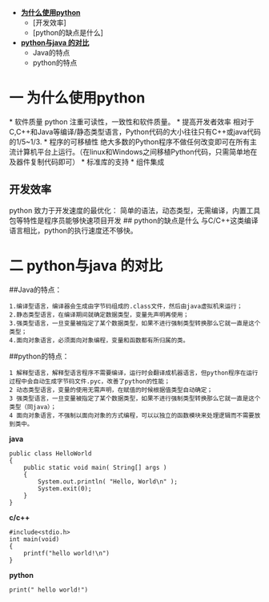 
* **[为什么使用python](#1)**
	* [开发效率]
	* [python的缺点是什么]
* **[python与java 的对比](#2)**
	* Java的特点
	* python的特点

<h1 id="1">一 为什么使用python</h1>
	* 软件质量
	    python 注重可读性，一致性和软件质量。
	* 提高开发者效率
	    相对于C,C++和Java等编译/静态类型语言，Python代码的大小往往只有C++或java代码的1/5~1/3.
	* 程序的可移植性
	   绝大多数的Python程序不做任何改变即可在所有主流计算机平台上运行。（在linux和Windows之间移植Python代码，只需简单地在及器件复制代码即可）
	* 标准库的支持
	* 组件集成

<h2 id=2>开发效率</h2>
    python 致力于开发速度的最优化： 简单的语法，动态类型，无需编译，内置工具包等特性是程序员能够快速项目开发
## python的缺点是什么
    与C/C++这类编译语言相比，python的执行速度还不够快。
    
# 二  python与java 的对比
##Java的特点：

   	1.编译型语言，编译器会生成由字节码组成的.class文件，然后由java虚拟机来运行；
    2.静态类型语言，在编译期间就确定数据类型，变量先声明再使用；
    3.强类型语言，一旦变量被指定了某个数据类型，如果不进行强制类型转换那么它就一直是这个类型；
    4.面向对象语言，必须面向对象编程，变量和函数都有所归属的类。

##python的特点：

	1 解释型语言，解释型语言程序不需要编译，运行时会翻译成机器语言，但python程序在运行过程中会自动生成字节码文件.pyc，改善了python的性能；
	2 动态类型语言，变量的使用无需声明，在赋值的时候根据值类型自动确定；
	3 强类型语言，一旦变量被指定了某个数据类型，如果不进行强制类型转换那么它就一直是这个类型（同java）；
	4 面向对象语言，不强制以面向对象的方式编程，可以以独立的函数模块来处理逻辑而不需要放到类中。


**java**

	public class HelloWorld  	
	{  
	    public static void main( String[] args )  
	    {  
	        System.out.println( "Hello, World\n" );  
	        System.exit(0);  
	    }  
	}

**c/c++**

	#include<stdio.h>
	int main(void)
	{
		printf("hello world!\n")
	}

**python**

    print(" hello world!")

